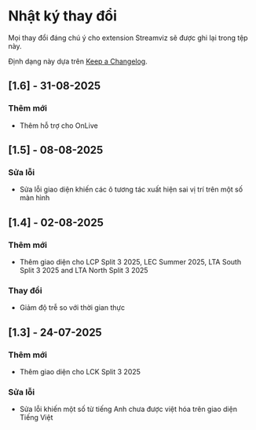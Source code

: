 # Nhật ký thay đổi
Mọi thay đổi đáng chú ý cho extension Streamviz sẽ được ghi lại trong tệp này.
 
Định dạng này dựa trên [Keep a Changelog](http://keepachangelog.com/).

## [1.6] - 31-08-2025
 
### Thêm mới
- Thêm hỗ trợ cho OnLive
 
## [1.5] - 08-08-2025
 
### Sửa lỗi
- Sửa lỗi giao diện khiến các ô tương tác xuất hiện sai vị trí trên một số màn hình
 
## [1.4] - 02-08-2025

### Thêm mới
- Thêm giao diện cho LCP Split 3 2025, LEC Summer 2025, LTA South Split 3 2025 and LTA North Split 3 2025
   
### Thay đổi
- Giảm độ trễ so với thời gian thực

## [1.3] - 24-07-2025
 
### Thêm mới
- Thêm giao diện cho LCK Split 3 2025
   
### Sửa lỗi
- Sửa lỗi khiến một số từ tiếng Anh chưa được việt hóa trên giao diện Tiếng Việt
